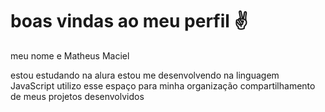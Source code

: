 # boas vindas ao meu perfil ✌️

meu nome e Matheus Maciel

estou estudando na alura
estou me desenvolvendo na linguagem JavaScript
utilizo esse espaço para minha organização compartilhamento de meus projetos desenvolvidos
